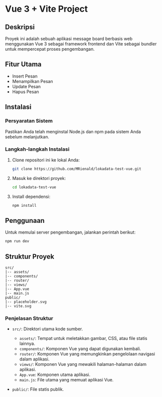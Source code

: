 # Vue 3 + Vite Project

## Deskripsi

Proyek ini adalah sebuah aplikasi message board berbasis web menggunakan Vue 3 sebagai framework frontend dan Vite sebagai bundler untuk mempercepat proses pengembangan.

## Fitur Utama

- Insert Pesan
- Menampilkan Pesan
- Update Pesan
- Hapus Pesan

## Instalasi

### Persyaratan Sistem

Pastikan Anda telah menginstal Node.js dan npm pada sistem Anda sebelum melanjutkan.

### Langkah-langkah Instalasi

1. Clone repositori ini ke lokal Anda:

   ```bash
   git clone https://github.com/MRienald/lokadata-test-vue.git
   ```

2. Masuk ke direktori proyek:

   ```bash
   cd lokadata-test-vue
   ```

3. Install dependensi:

   ```bash
   npm install
   ```

## Penggunaan

Untuk memulai server pengembangan, jalankan perintah berikut:

```bash
npm run dev
```

## Struktur Proyek

```
src/
|-- assets/
|-- components/
|-- router/
|-- views/
|-- App.vue
|-- main.js
public/
|-- placeholder.svg
|-- vite.svg
```

### Penjelasan Struktur

- `src/`: Direktori utama kode sumber.
  - `assets/`: Tempat untuk meletakkan gambar, CSS, atau file statis lainnya.
  - `components/`: Komponen Vue yang dapat digunakan kembali.
  - `router/`: Komponen Vue yang memungkinkan pengelolaan navigasi dalam aplikasi.
  - `views/`: Komponen Vue yang mewakili halaman-halaman dalam aplikasi.
  - `App.vue`: Komponen utama aplikasi.
  - `main.js`: File utama yang memuat aplikasi Vue.

- `public/`: File statis publik.
